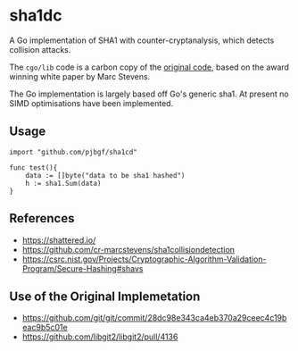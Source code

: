 # sha1dc

A Go implementation of SHA1 with counter-cryptanalysis, which detects
collision attacks. 

The `cgo/lib` code is a carbon copy of the [original code], based on
the award winning white paper by Marc Stevens.

The Go implementation is largely based off Go's generic sha1.
At present no SIMD optimisations have been implemented.

## Usage

```golang
import "github.com/pjbgf/sha1cd"

func test(){
	data := []byte("data to be sha1 hashed")
	h := sha1.Sum(data)
}
```

## References
- https://shattered.io/
- https://github.com/cr-marcstevens/sha1collisiondetection
- https://csrc.nist.gov/Projects/Cryptographic-Algorithm-Validation-Program/Secure-Hashing#shavs

## Use of the Original Implemetation
- https://github.com/git/git/commit/28dc98e343ca4eb370a29ceec4c19beac9b5c01e
- https://github.com/libgit2/libgit2/pull/4136

[original code]: https://github.com/cr-marcstevens/sha1collisiondetection
[white paper]: https://marc-stevens.nl/research/papers/C13-S.pdf
